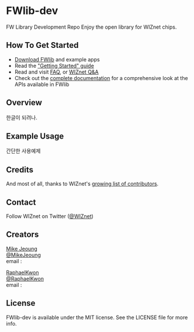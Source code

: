 FWlib-dev
=========
FW Library Development Repo
Enjoy the open library for WIZnet chips.

## How To Get Started

- [Download FWlib](https://github.com/ConvTeam/FWlib-dev/) and example apps
- Read the ["Getting Started" guide](https://github.com/ConvTeam/FWlib-dev/wiki/Getting-Started-with-FWlib)
- Read and visit [FAQ](https://github.com/ConvTeam/FWlib-dev/wiki/FWlib-FAQ), or [WIZnet Q&A](http://www.wiznet.co.kr)
- Check out the [complete documentation](http://www.wiznet.co.kr/) for a comprehensive look at the APIs available in FWlib

## Overview

한글이 되려나.

## Example Usage

간단한 사용예제

## Credits

And most of all, thanks to WIZnet's [growing list of contributors](https://github.com/ConvTeam/FWlib-dev/contributors).

## Contact

Follow WIZnet on Twitter ([@WIZnet](https://twitter.com/WIZnet))

## Creators

[Mike Jeoung](http://github.com/MikeJeoung)
<br> [@MikeJeoung](https://twitter.com/MikeJeoung)
<br> email : 

[RaphaelKwon](http://github.com/RaphaelKwon)
<br> [@RaphaelKwon](https://twitter.com/RaphaelKwon)
<br> email : 

## License

FWlib-dev is available under the MIT license. See the LICENSE file for more info.
